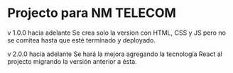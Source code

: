 # Projecto para NM TELECOM

v 1.0.0 hacia adelante
Se crea solo la version con HTML, CSS y JS pero no se comitea hasta que esté terminado y deployado.

v 2.0.0 hacia adelante
Se hará la mejora agregando la tecnología React al projecto migrando la versión anterior a ésta.
